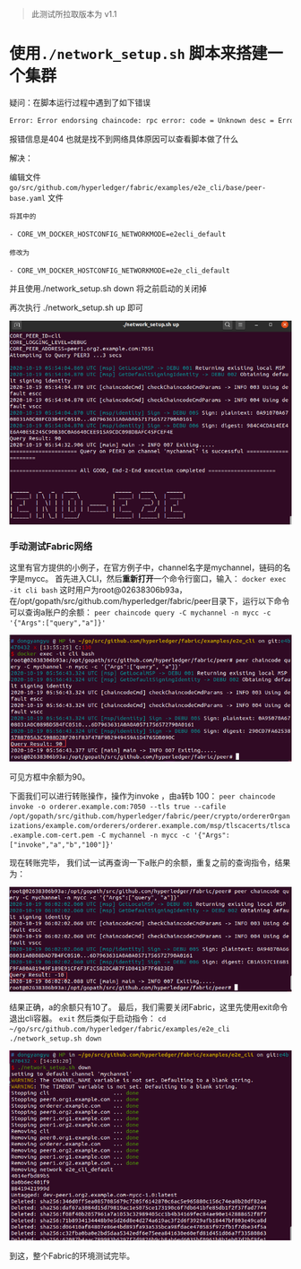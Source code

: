 > 此测试所拉取版本为 v1.1

# 使用`./network_setup.sh` 脚本来搭建一个集群

疑问：在脚本运行过程中遇到了如下错误

```bash
Error: Error endorsing chaincode: rpc error: code = Unknown desc = Error starting container: API error (404): {"message":"network e2ecli_default not found"}
```

报错信息是404 也就是找不到网络具体原因可以查看脚本做了什么

解决：

编辑文件`go/src/github.com/hyperledger/fabric/examples/e2e_cli/base/peer-base.yaml` 文件

```
将其中的

- CORE_VM_DOCKER_HOSTCONFIG_NETWORKMODE=e2ecli_default

修改为

- CORE_VM_DOCKER_HOSTCONFIG_NETWORKMODE=e2e_cli_default

```

并且使用./network_setup.sh down 将之前启动的关闭掉

再次执行 ./network_setup.sh up 即可

![image-20201019135504485](%E6%90%AD%E5%BB%BAfabric%E6%89%80%E9%81%87%E5%88%B0%E7%9A%84%E9%97%AE%E9%A2%98.assets/image-20201019135504485.png)



### 手动测试Fabric网络

这里有官方提供的小例子，在官方例子中，channel名字是mychannel，链码的名字是mycc。
首先进入CLI，然后**重新打开**一个命令行窗口，输入：
`docker exec -it cli bash`
这时用户为root@02638306b93a，在/opt/gopath/src/github.com/hyperledger/fabric/peer目录下，运行以下命令可以查询a账户的余额：
`peer chaincode query -C mychannel -n mycc -c '{"Args":["query","a"]}'`

![image-20201019135740342](%E6%90%AD%E5%BB%BAfabric%E6%89%80%E9%81%87%E5%88%B0%E7%9A%84%E9%97%AE%E9%A2%98.assets/image-20201019135740342.png)

可见方框中余额为90。

下面我们可以进行转账操作，操作为invoke ，由a转b 100：
`peer chaincode invoke -o orderer.example.com:7050 --tls true --cafile /opt/gopath/src/github.com/hyperledger/fabric/peer/crypto/ordererOrganizations/example.com/orderers/orderer.example.com/msp/tlscacerts/tlsca.example.com-cert.pem -C mychannel -n mycc -c '{"Args":["invoke","a","b","100"]}'`

现在转账完毕， 我们试一试再查询一下a账户的余额，重复之前的查询指令，结果为：

![image-20201019140254919](%E6%90%AD%E5%BB%BAfabric%E6%89%80%E9%81%87%E5%88%B0%E7%9A%84%E9%97%AE%E9%A2%98.assets/image-20201019140254919.png)

结果正确，a的余额只有10了。
最后，我们需要关闭Fabric，这里先使用exit命令退出cli容器。
`exit`
然后类似于启动指令：
`cd ~/go/src/github.com/hyperledger/fabric/examples/e2e_cli`
`./network_setup.sh down`

![image-20201019140419786](%E6%90%AD%E5%BB%BAfabric%E6%89%80%E9%81%87%E5%88%B0%E7%9A%84%E9%97%AE%E9%A2%98.assets/image-20201019140419786.png)

到这，整个Fabric的环境测试完毕。
